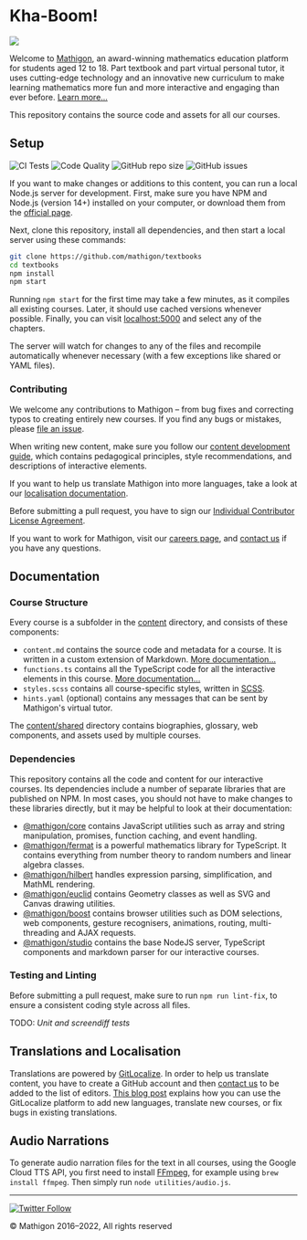 # Kha-Boom!

![](https://mathigon.org/images/hero.jpg)

Welcome to [Mathigon](https://mathigon.org), an award-winning mathematics education platform for
students aged 12 to 18. Part textbook and part virtual personal tutor, it uses cutting-edge
technology and an innovative new curriculum to make learning mathematics more fun and more
interactive and engaging than ever before. [Learn more…](https://www.youtube.com/watch?v=vwyIZsi0b98)

This repository contains the source code and assets for all our courses.

## Setup

![CI Tests](https://github.com/mathigon/textbooks/workflows/CI%20Tests/badge.svg)
![Code Quality](https://github.com/mathigon/textbooks/workflows/Code%20Quality/badge.svg)
![GitHub repo size](https://img.shields.io/github/repo-size/mathigon/textbooks)
![GitHub issues](https://img.shields.io/github/issues-raw/mathigon/textbooks)

If you want to make changes or additions to this content, you can run a local Node.js server for
development. First, make sure you have NPM and Node.js (version 14+) installed on your computer,
or download them from the [official page](https://nodejs.org).

Next, clone this repository, install all dependencies, and then start a local server using these
commands:

```bash
git clone https://github.com/mathigon/textbooks
cd textbooks
npm install
npm start
```

Running `npm start` for the first time may take a few minutes, as it compiles all existing courses.
Later, it should use cached versions whenever possible. Finally, you can visit
[localhost:5000](http://localhost:5000) and select any of the chapters.

The server will watch for changes to any of the files and recompile automatically whenever
necessary (with a few exceptions like shared or YAML files).


### Contributing

We welcome any contributions to Mathigon – from bug fixes and correcting typos to creating entirely
new courses. If you find any bugs or mistakes, please [file an issue](https://github.com/mathigon/textbooks/issues).

When writing new content, make sure you follow our [content development
guide](https://www.notion.so/718073cf25bf468b9d717735884803da), which contains pedagogical
principles, style recommendations, and descriptions of interactive elements.

If you want to help us translate Mathigon into more languages, take a look at our [localisation
documentation](docs/translations.md).

Before submitting a pull request, you have to sign our [Individual Contributor
License Agreement](https://gist.github.com/plegner/5ad5b7be2948a4ad073c50b15ac01d39).

If you want to work for Mathigon, visit our [careers page](https://mathigon.org/careers), and
[contact us](mailto:dev@mathigon.org) if you have any questions.


## Documentation

### Course Structure

Every course is a subfolder in the [content](content) directory, and consists of these components:

* `content.md` contains the source code and metadata for a course. It is written in a custom
  extension of Markdown. [More documentation…](docs/markdown.md)
* `functions.ts` contains all the TypeScript code for all the interactive elements in this course.
  [More documentation…](docs/interactives.md)
* `styles.scss` contains all course-specific styles, written in [SCSS](https://sass-lang.com/).
* `hints.yaml` (optional) contains any messages that can be sent by Mathigon's virtual tutor.

The [content/shared](content/shared) directory contains biographies, glossary, web components, and
assets used by multiple courses.

### Dependencies

This repository contains all the code and content for our interactive courses. Its dependencies
include a number of separate libraries that are published on NPM. In most cases, you should not have
to make changes to these libraries directly, but it may be helpful to look at their documentation:

- [@mathigon/core](https://github.com/mathigon/core.js) contains JavaScript utilities such as
  array and string manipulation, promises, function caching, and event handling.
- [@mathigon/fermat](https://github.com/mathigon/fermat.js) is a powerful mathematics library for
  TypeScript. It contains everything from number theory to random numbers and linear algebra classes.
- [@mathigon/hilbert](https://github.com/mathigon/hilbert.js) handles expression parsing,
  simplification, and MathML rendering.
- [@mathigon/euclid](https://github.com/mathigon/euclid.js) contains Geometry classes as well as
  SVG and Canvas drawing utilities.
- [@mathigon/boost](https://github.com/mathigon/boost.js) contains browser utilities such as DOM
  selections, web components, gesture recognisers, animations, routing, multi-threading and AJAX
  requests.
- [@mathigon/studio](https://github.com/mathigon/studio) contains the base NodeJS server, TypeScript
  components and markdown parser for our interactive courses.

### Testing and Linting

Before submitting a pull request, make sure to run `npm run lint-fix`, to ensure a consistent coding
style across all files.

TODO: _Unit and screendiff tests_


## Translations and Localisation

Translations are powered by [GitLocalize](https://gitlocalize.com/repo/5711). In order to help us
translate content, you have to create a GitHub account and then [contact us](mailto:contact@mathigon.org)
to be added to the list of editors. [This blog post](https://blog.gitlocalize.com/posts/introducing-gitlocalize.html)
explains how you can use the GitLocalize platform to add new languages, translate new courses, or
fix bugs in existing translations.


## Audio Narrations

To generate audio narration files for the text in all courses, using the Google Cloud TTS API, you
first need to install [FFmpeg](https://ffmpeg.org), for example using `brew install ffmpeg`. Then
simply run `node utilities/audio.js`.

---

[![Twitter Follow](https://img.shields.io/twitter/follow/MathigonOrg?style=social)](https://twitter.com/intent/follow?screen_name=MathigonOrg)

© Mathigon 2016–2022, All rights reserved

